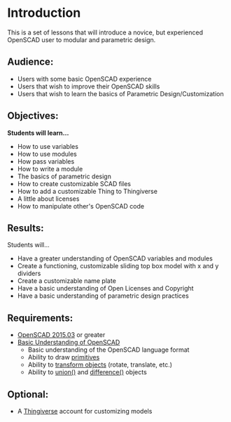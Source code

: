 # Introduction
This is a set of lessons that will introduce a novice, but experienced OpenSCAD user to modular and parametric design. 

## Audience:
* Users with some basic OpenSCAD experience
* Users that wish to improve their OpenSCAD skills
* Users that wish to learn the basics of Parametric Design/Customization

## Objectives:
**Students will learn...**
* How to use variables 
* How to use modules
* How pass variables
* How to write a module
* The basics of parametric design
* How to create customizable SCAD files
* How to add a customizable Thing to Thingiverse
* A little about licenses
* How to manipulate other's OpenSCAD code

## Results:
Students will...
* Have a greater understanding of OpenSCAD variables and modules
* Create a functioning, customizable  sliding top box model with x and y dividers
* Create a customizable name plate
* Have a basic understanding of Open Licenses and Copyright
* Have a basic understanding of parametric design practices

## Requirements:
* [OpenSCAD 2015.03](http://www.openscad.org/downloads.html) or greater
* [Basic Understanding of OpenSCAD](https://i.materialise.com/blog/openscad-tutorial)
    - Basic understanding of the OpenSCAD language format
    - Ability to draw [primitives](https://en.wikibooks.org/wiki/OpenSCAD_User_Manual/The_OpenSCAD_Language#Primitive_Solids)
    - Ability to [transform objects](https://en.wikibooks.org/wiki/OpenSCAD_User_Manual/The_OpenSCAD_Language#Chapter_4_--_Transform) (rotate, translate, etc.)
    - Ability to [union()](https://en.wikibooks.org/wiki/OpenSCAD_User_Manual/The_OpenSCAD_Language#union) and [difference()](https://en.wikibooks.org/wiki/OpenSCAD_User_Manual/The_OpenSCAD_Language#difference) objects

## Optional:
* A [Thingiverse](htpp://thingiverse.com) account for customizing models 
